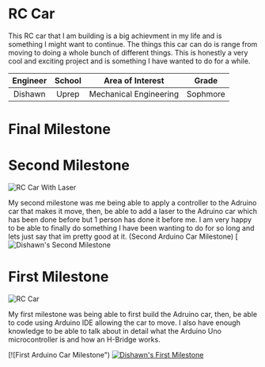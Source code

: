# RC Car
This RC car that I am building is a big achievment in my life and is something I might want to continue. The things this car can do is range from moving to doing a whole bunch of different things. This is honestly a very cool and exciting project and is something I have wanted to do for a while.

| **Engineer** | **School** | **Area of Interest** | **Grade** |
|:--:|:--:|:--:|:--:|
| Dishawn | Uprep | Mechanical Engineering | Sophmore 



# Final Milestone






# Second Milestone 
![RC Car With Laser](https://live.staticflickr.com/65535/53648199055_d4107d7820_w.jpg)

My second milestone was me being able to apply a controller to the Adruino car that makes it move, then, be able to add a laser to the Adruino car which has been done before but 1 person has done it before me. I am very happy to be able to finally do something I have been wanting to do for so long and lets just say that im pretty good at it.
(Second Arduino Car Milestone)
[![Dishawn's Second Milestone](https://youtu.be/cZ0ZdW84XJE?si=PotGAFchesBQ7DPx)


# First Milestone
![RC Car](https://live.staticflickr.com/65535/53584373674_a0163ce6ac_w.jpg)

My first milestone was being able to first build the Adruino car, then, be able to code using Arduino IDE allowing the car to move. I also have enough knowledge to be able to talk about in detail what the Arduino Uno microcontroller is and how an H-Bridge works.

[![First Arduino Car Milestone")
[![Dishawn's First Milestone](https://res.cloudinary.com/marcomontalbano/image/upload/v1710282031/video_to_markdown/images/youtube--Gc9PuJeIxvs-c05b58ac6eb4c4700831b2b3070cd403.jpg)](https://youtu.be/Gc9PuJeIxvs?si=opAaviql7D-RXhbS "Dishawn's First Milestone")
